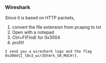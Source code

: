 ### Wireshark

Since it is based on HTTP packets,

1) convert the file extension from pcapng to txt
2) Open with a notepad
3) Ctrl+F(Find) for 0x3004
4) profit!

```
I send you a wireshark logo and the flag 0x3004{I_l0v3_wir35h4rk_S0_MUCH!}.
``` 

